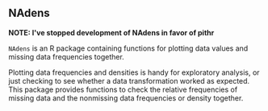## NAdens

**NOTE: I've stopped development of NAdens in  favor of pithr**

`NAdens` is an R package containing functions for plotting data values and missing data frequencies together.

Plotting data frequencies and densities is handy for exploratory analysis, or just checking to see whether a data transformation worked as expected. This package provides functions to check the relative frequencies of missing data and the nonmissing data frequencies or density together.
